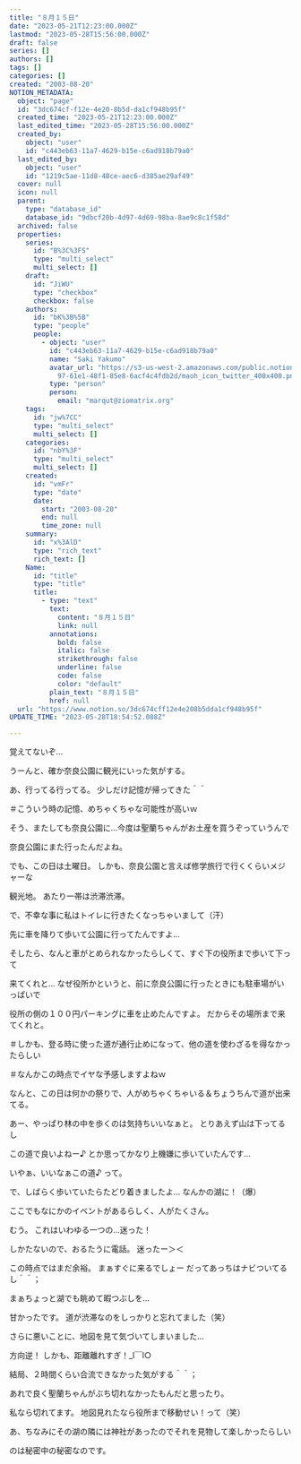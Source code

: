 ```yaml
---
title: "８月１５日"
date: "2023-05-21T12:23:00.000Z"
lastmod: "2023-05-28T15:56:00.000Z"
draft: false
series: []
authors: []
tags: []
categories: []
created: "2003-08-20"
NOTION_METADATA:
  object: "page"
  id: "3dc674cf-f12e-4e20-8b5d-da1cf948b95f"
  created_time: "2023-05-21T12:23:00.000Z"
  last_edited_time: "2023-05-28T15:56:00.000Z"
  created_by:
    object: "user"
    id: "c443eb63-11a7-4629-b15e-c6ad918b79a0"
  last_edited_by:
    object: "user"
    id: "1219c5ae-11d8-48ce-aec6-d385ae29af49"
  cover: null
  icon: null
  parent:
    type: "database_id"
    database_id: "9dbcf20b-4d97-4d69-98ba-8ae9c8c1f58d"
  archived: false
  properties:
    series:
      id: "B%3C%3FS"
      type: "multi_select"
      multi_select: []
    draft:
      id: "JiWU"
      type: "checkbox"
      checkbox: false
    authors:
      id: "bK%3B%5B"
      type: "people"
      people:
        - object: "user"
          id: "c443eb63-11a7-4629-b15e-c6ad918b79a0"
          name: "Saki Yakumo"
          avatar_url: "https://s3-us-west-2.amazonaws.com/public.notion-static.com/3ad1c4\
            97-61e1-48f1-85e8-6acf4c4fdb2d/maoh_icon_twitter_400x400.png"
          type: "person"
          person:
            email: "marqut@ziomatrix.org"
    tags:
      id: "jw%7CC"
      type: "multi_select"
      multi_select: []
    categories:
      id: "nbY%3F"
      type: "multi_select"
      multi_select: []
    created:
      id: "vmFr"
      type: "date"
      date:
        start: "2003-08-20"
        end: null
        time_zone: null
    summary:
      id: "x%3AlD"
      type: "rich_text"
      rich_text: []
    Name:
      id: "title"
      type: "title"
      title:
        - type: "text"
          text:
            content: "８月１５日"
            link: null
          annotations:
            bold: false
            italic: false
            strikethrough: false
            underline: false
            code: false
            color: "default"
          plain_text: "８月１５日"
          href: null
  url: "https://www.notion.so/3dc674cff12e4e208b5dda1cf948b95f"
UPDATE_TIME: "2023-05-28T18:54:52.088Z"

---
```

<link rel="stylesheet" href="https://cdn.jsdelivr.net/npm/katex@0.16.2/dist/katex.min.css" integrity="sha384-bYdxxUwYipFNohQlHt0bjN/LCpueqWz13HufFEV1SUatKs1cm4L6fFgCi1jT643X" crossorigin="anonymous">


覚えてないぞ…


うーんと、確か奈良公園に観光にいった気がする。


あ、行ってる行ってる。 少しだけ記憶が帰ってきた＾＾


＃こういう時の記憶、めちゃくちゃな可能性が高いｗ


そう、またしても奈良公園に…今度は聖蘭ちゃんがお土産を買うぞっていうんで


奈良公園にまた行ったんだよね。


でも、この日は土曜日。 しかも、奈良公園と言えば修学旅行で行くくらいメジャーな


観光地。 あたり一帯は渋滞渋滞。


で、不幸な事に私はトイレに行きたくなっちゃいまして（汗）


先に車を降りて歩いて公園に行ってたんですよ…


そしたら、なんと車がとめられなかったらしくて、すぐ下の役所まで歩いて下って


来てくれと… なぜ役所かというと、前に奈良公園に行ったときにも駐車場がいっぱいで


役所の側の１００円パーキングに車を止めたんですよ。 だからその場所まで来てくれと。


＃しかも、登る時に使った道が通行止めになって、他の道を使わざるを得なかったらしい


＃なんかこの時点でイヤな予感しますよねｗ


なんと、この日は何かの祭りで、人がめちゃくちゃいる＆ちょうちんで道が出来てる。


あー、やっぱり林の中を歩くのは気持ちいいなぁと。 とりあえず山は下ってるし


この道で良いよねー♪ とか思ってかなり上機嫌に歩いていたんです…


いやぁ、いいなぁこの道♪ って。


で、しばらく歩いていたらたどり着きましたよ… なんかの湖に！（爆）


ここでもなにかのイベントがあるらしく、人がたくさん。


むう。 これはいわゆる一つの…迷った！


しかたないので、おるたうに電話。 迷ったー＞＜


この時点ではまだ余裕。 まぁすぐに来るでしょー だってあっちはナビついてるし＾＾；


まぁちょっと湖でも眺めて暇つぶしを…


甘かったです。 道が渋滞なのをしっかりと忘れてました（笑）


さらに悪いことに、地図を見て気づいてしまいました…


方向逆！ しかも、距離離れすぎ！_l￣l○


結局、２時間くらい合流できなかった気がする＾＾；


あれで良く聖蘭ちゃんがぶち切れなかったもんだと思ったり。


私なら切れてます。 地図見れたなら役所まで移動せい！って（笑）


あ、ちなみにその湖の隣には神社があったのでそれを見物して楽しかったらしい


のは秘密中の秘密なのです。

